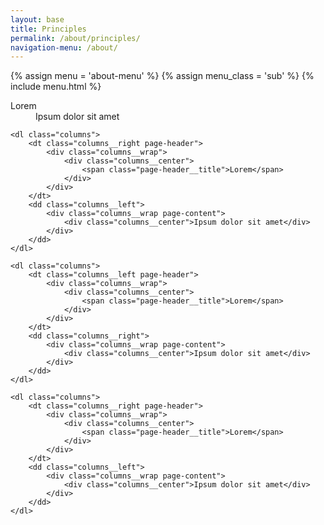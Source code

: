 ```yaml
---
layout: base
title: Principles
permalink: /about/principles/
navigation-menu: /about/
---
```


{% assign menu = 'about-menu' %}
{% assign menu_class = 'sub' %}
{% include menu.html %}

<div class="principles">
    <dl class="columns">
        <dt class="columns__left page-header">
            <div class="columns__wrap">
                <div class="columns__center">
                    <span class="page-header__title">Lorem</span>
                </div>
            </div>
        </dt>
        <dd class="columns__right">
            <div class="columns__wrap page-content">
                <div class="columns__center">Ipsum dolor sit amet</div>
            </div>
        </dd>
    </dl>

    <dl class="columns">
        <dt class="columns__right page-header">
            <div class="columns__wrap">
                <div class="columns__center">
                    <span class="page-header__title">Lorem</span>
                </div>
            </div>
        </dt>
        <dd class="columns__left">
            <div class="columns__wrap page-content">
                <div class="columns__center">Ipsum dolor sit amet</div>
            </div>
        </dd>
    </dl>

    <dl class="columns">
        <dt class="columns__left page-header">
            <div class="columns__wrap">
                <div class="columns__center">
                    <span class="page-header__title">Lorem</span>
                </div>
            </div>
        </dt>
        <dd class="columns__right">
            <div class="columns__wrap page-content">
                <div class="columns__center">Ipsum dolor sit amet</div>
            </div>
        </dd>
    </dl>

    <dl class="columns">
        <dt class="columns__right page-header">
            <div class="columns__wrap">
                <div class="columns__center">
                    <span class="page-header__title">Lorem</span>
                </div>
            </div>
        </dt>
        <dd class="columns__left">
            <div class="columns__wrap page-content">
                <div class="columns__center">Ipsum dolor sit amet</div>
            </div>
        </dd>
    </dl>
</div>
